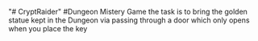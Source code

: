 "# CryptRaider"
#Dungeon Mistery Game
the task is to bring the golden statue kept in the Dungeon via passing through a door which only opens when you place the key
